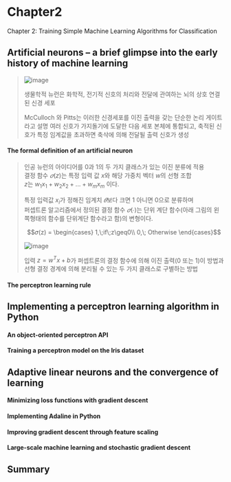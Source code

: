 # Chapter2
Chapter 2: Training Simple Machine Learning Algorithms for Classification


## Artificial neurons – a brief glimpse into the early history of machine learning 
> ![image](https://user-images.githubusercontent.com/63633387/190891701-d296950e-5e27-4109-83a8-b66aeb5fd0e6.png)
> 
> 생물학적 뉴런은 화학적, 전기적 신호의 처리와 전달에 관여하는 뇌의 상호 연결된 신경 세포
>  
> McCulloch 와 Pitts는 이러한 신경세포를 이진 출력을 갖는 단순한 논리 게이트라고 설명
> 여러 신호가 가지돌기에 도달한 다음 세포 본체에 통합되고, 축적된 신호가 특정 임계값을 초과하면 축삭에 의해 전달될 출력 신호가 생성  

#### The formal definition of an artificial neuron  
> 
> 인공 뉴런의 아이디어를 0과 1의 두 가지 클래스가 있는 이진 분류에 적용  
> 결정 함수 $𝜎(z)$는 특정 입력 값 $x$와 해당 가중치 벡터 $w$의 선형 조합  
> $z$는 $w_1x_1 + w_2x_2 + ... + w_mx_m$ 이다.  
>   
> 특정 입력값 $x_i$가 정해진 임계치 $𝜃$보다 크면 1 아니면 0으로 분류하며  
> 퍼셉트론 알고리즘에서 정의된 결정 함수 $𝜎(∙)$는 단위 계단 함수(아래 그림의 왼쪽형태의 함수를 단위계단 함수라고 함)의 변형이다. 
>   
> $$𝜎(z) = \begin{cases} 1,\;if\;z\geq0\\ 0,\; Otherwise \end{cases}$$
>   
> ![image](https://user-images.githubusercontent.com/63633387/190891854-a2673e88-8862-49ff-8146-853c02806173.png)
>   
> 입력 $z = w^Tx + b$가 퍼셉트론의 결정 함수에 의해 이진 출력(0 또는 1)이 방법과 선형 결정 경계에 의해 분리될 수 있는 두 가지 클래스로 구별하는 방법
#### The perceptron learning rule  
## Implementing a perceptron learning algorithm in Python
#### An object-oriented perceptron API  
#### Training a perceptron model on the Iris dataset  
## Adaptive linear neurons and the convergence of learning 
#### Minimizing loss functions with gradient descent  
#### Implementing Adaline in Python  
#### Improving gradient descent through feature scaling  
#### Large-scale machine learning and stochastic gradient descent  
## Summary 
